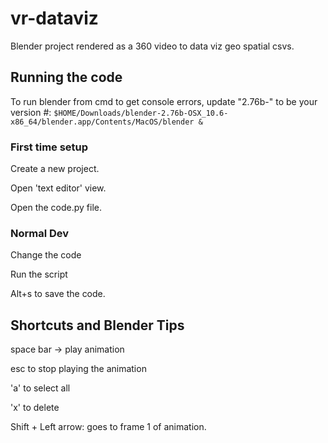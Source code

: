 # vr-dataviz
Blender project rendered as a 360 video to data viz  geo spatial csvs.


## Running the code

To run blender from cmd to get console errors, update "2.76b-" to be your version #:
```$HOME/Downloads/blender-2.76b-OSX_10.6-x86_64/blender.app/Contents/MacOS/blender &```


### First time setup

Create a new project.

Open 'text editor' view.

Open the code.py file.




### Normal Dev
Change the code

Run the script

Alt+s to save the code.




## Shortcuts and Blender Tips

space bar -> play animation

esc to stop playing the animation

'a' to select all

'x' to delete

Shift + Left arrow: goes to frame 1 of animation.

